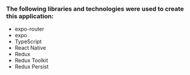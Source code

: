 ### The following libraries and technologies were used to create this application:
- expo-router
- expo
- TypeScript
- React Native
- Redux
- Redux Toolkit
- Redux Persist